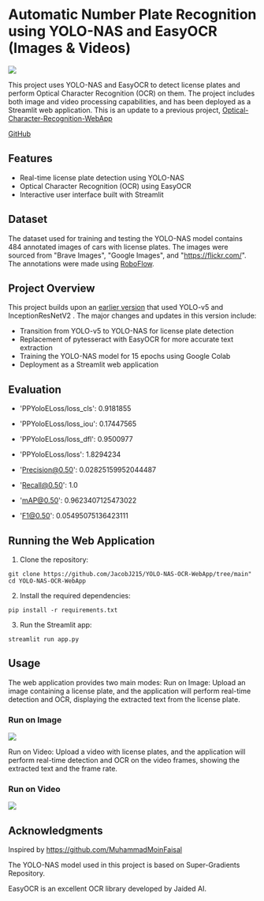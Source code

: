 # Automatic Number Plate Recognition using YOLO-NAS and EasyOCR (Images & Videos)

<img src="./Videos/streamlit_demo.gif">

This project uses YOLO-NAS and EasyOCR to detect license plates and perform Optical Character Recognition (OCR) on them. The project includes both image and video processing capabilities, and has been deployed as a Streamlit web application. This is an update to a previous project, [Optical-Character-Recognition-WebApp](https://github.com/JacobJ215/Optical-Character-Recognition-WebApp)

[GitHub](https://github.com/JacobJ215/YOLO-NAS-OCR-WebApp)

## Features
* Real-time license plate detection using YOLO-NAS
* Optical Character Recognition (OCR) using EasyOCR
* Interactive user interface built with Streamlit

## Dataset
The dataset used for training and testing the YOLO-NAS model contains 484 annotated images of cars with license plates. The images were sourced from "Brave Images", "Google Images", and "https://flickr.com/". The annotations were made using [RoboFlow](https://app.roboflow.com/yolotraining-dfaoh/ocr-nsde5/deploy/1). 


## Project Overview
This project builds upon an [earlier version](https://github.com/JacobJ215/Optical-Character-Recognition-WebApp) that used YOLO-v5 and InceptionResNetV2 . The major changes and updates in this version include:
* Transition from YOLO-v5 to YOLO-NAS for license plate detection
* Replacement of pytesseract with EasyOCR for more accurate text extraction
* Training the YOLO-NAS model for 15 epochs using Google Colab
* Deployment as a Streamlit web application

## Evaluation

* 'PPYoloELoss/loss_cls': 0.9181855
* 'PPYoloELoss/loss_iou': 0.17447565
* 'PPYoloELoss/loss_dfl': 0.9500977
* 'PPYoloELoss/loss': 1.8294234

* 'Precision@0.50': 0.02825159952044487
* 'Recall@0.50': 1.0
* 'mAP@0.50': 0.9623407125473022
* 'F1@0.50': 0.05495075136423111

## Running the Web Application

1. Clone the repository:
```
git clone https://github.com/JacobJ215/YOLO-NAS-OCR-WebApp/tree/main"
cd YOLO-NAS-OCR-WebApp
```

2. Install the required dependencies:
```
pip install -r requirements.txt
```

3. Run the Streamlit app:
```
streamlit run app.py
```

## Usage
The web application provides two main modes:
Run on Image: Upload an image containing a license plate, and the application will perform real-time detection and OCR, displaying the extracted text from the license plate.
### Run on Image
![](Screenshots/run_on_image.jpg)

Run on Video: Upload a video with license plates, and the application will perform real-time detection and OCR on the video frames, showing the extracted text and the 
frame rate.

### Run on Video
![](Screenshots/run_on_video.png)



## Acknowledgments
Inspired by https://github.com/MuhammadMoinFaisal

The YOLO-NAS model used in this project is based on Super-Gradients Repository.

EasyOCR is an excellent OCR library developed by Jaided AI.
